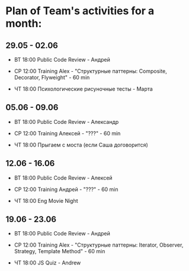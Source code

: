 # Plan of Team's activities for a month:
## 29.05 - 02.06
* ВТ 18:00
Public Code Review - Андрей

* СР 12:00 Training
Alex - "Структурные паттерны: Composite, Decorator, Flyweight" - 60 min

* ЧТ 18:00 
Психологические рисуночные тесты - Марта

## 05.06 - 09.06
* ВТ 18:00 
Public Code Review - Александр

* СР 12:00 Training
Алексей - "???" - 60 min

* ЧТ 18:00
Прыгаем с моста (если Саша договорится)

## 12.06 - 16.06
* ВТ 18:00 
Public Code Review - Алексей

* СР 12:00 Training
Андрей - "???" - 60 min

* ЧТ 18:00 
Eng Movie Night

## 19.06 - 23.06
* ВТ 18:00 
Public Code Review - Андрей

* СР 12:00 Training
Alex - "Структурные паттерны: Iterator, Observer, Strategy, Template Method" - 60 min

* ЧТ 18:00
JS Quiz - Andrew
